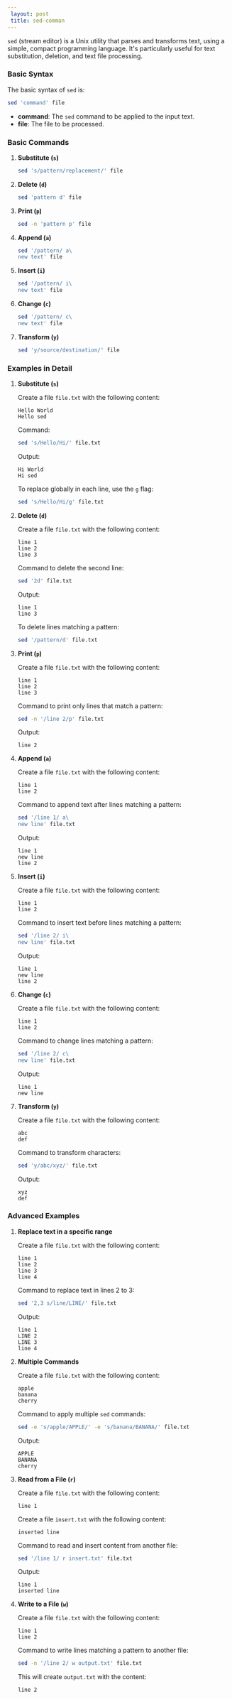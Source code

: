 ```yaml
---
 layout: post
 title: sed-comman
---
```


`sed` (stream editor) is a Unix utility that parses and transforms text, using a simple, compact programming language. It's particularly useful for text substitution, deletion, and text file processing.

### Basic Syntax

The basic syntax of `sed` is:

```sh
sed 'command' file
```

- **command**: The `sed` command to be applied to the input text.
- **file**: The file to be processed.

### Basic Commands

1. **Substitute (`s`)**

   ```sh
   sed 's/pattern/replacement/' file
   ```

2. **Delete (`d`)**

   ```sh
   sed 'pattern d' file
   ```

3. **Print (`p`)**

   ```sh
   sed -n 'pattern p' file
   ```

4. **Append (`a`)**

   ```sh
   sed '/pattern/ a\
   new text' file
   ```

5. **Insert (`i`)**

   ```sh
   sed '/pattern/ i\
   new text' file
   ```

6. **Change (`c`)**

   ```sh
   sed '/pattern/ c\
   new text' file
   ```

7. **Transform (`y`)**

   ```sh
   sed 'y/source/destination/' file
   ```

### Examples in Detail

1. **Substitute (`s`)**

   Create a file `file.txt` with the following content:
   
   ```
   Hello World
   Hello sed
   ```
   
   Command:
   
   ```sh
   sed 's/Hello/Hi/' file.txt
   ```
   
   Output:
   
   ```
   Hi World
   Hi sed
   ```

   To replace globally in each line, use the `g` flag:
   
   ```sh
   sed 's/Hello/Hi/g' file.txt
   ```

2. **Delete (`d`)**

   Create a file `file.txt` with the following content:
   
   ```
   line 1
   line 2
   line 3
   ```
   
   Command to delete the second line:
   
   ```sh
   sed '2d' file.txt
   ```
   
   Output:
   
   ```
   line 1
   line 3
   ```

   To delete lines matching a pattern:
   
   ```sh
   sed '/pattern/d' file.txt
   ```

3. **Print (`p`)**

   Create a file `file.txt` with the following content:
   
   ```
   line 1
   line 2
   line 3
   ```
   
   Command to print only lines that match a pattern:
   
   ```sh
   sed -n '/line 2/p' file.txt
   ```
   
   Output:
   
   ```
   line 2
   ```

4. **Append (`a`)**

   Create a file `file.txt` with the following content:
   
   ```
   line 1
   line 2
   ```
   
   Command to append text after lines matching a pattern:
   
   ```sh
   sed '/line 1/ a\
   new line' file.txt
   ```
   
   Output:
   
   ```
   line 1
   new line
   line 2
   ```

5. **Insert (`i`)**

   Create a file `file.txt` with the following content:
   
   ```
   line 1
   line 2
   ```
   
   Command to insert text before lines matching a pattern:
   
   ```sh
   sed '/line 2/ i\
   new line' file.txt
   ```
   
   Output:
   
   ```
   line 1
   new line
   line 2
   ```

6. **Change (`c`)**

   Create a file `file.txt` with the following content:
   
   ```
   line 1
   line 2
   ```
   
   Command to change lines matching a pattern:
   
   ```sh
   sed '/line 2/ c\
   new line' file.txt
   ```
   
   Output:
   
   ```
   line 1
   new line
   ```

7. **Transform (`y`)**

   Create a file `file.txt` with the following content:
   
   ```
   abc
   def
   ```
   
   Command to transform characters:
   
   ```sh
   sed 'y/abc/xyz/' file.txt
   ```
   
   Output:
   
   ```
   xyz
   def
   ```

### Advanced Examples

1. **Replace text in a specific range**

   Create a file `file.txt` with the following content:
   
   ```
   line 1
   line 2
   line 3
   line 4
   ```
   
   Command to replace text in lines 2 to 3:
   
   ```sh
   sed '2,3 s/line/LINE/' file.txt
   ```
   
   Output:
   
   ```
   line 1
   LINE 2
   LINE 3
   line 4
   ```

2. **Multiple Commands**

   Create a file `file.txt` with the following content:
   
   ```
   apple
   banana
   cherry
   ```
   
   Command to apply multiple `sed` commands:
   
   ```sh
   sed -e 's/apple/APPLE/' -e 's/banana/BANANA/' file.txt
   ```
   
   Output:
   
   ```
   APPLE
   BANANA
   cherry
   ```

3. **Read from a File (`r`)**

   Create a file `file.txt` with the following content:
   
   ```
   line 1
   ```
   
   Create a file `insert.txt` with the following content:
   
   ```
   inserted line
   ```
   
   Command to read and insert content from another file:
   
   ```sh
   sed '/line 1/ r insert.txt' file.txt
   ```
   
   Output:
   
   ```
   line 1
   inserted line
   ```

4. **Write to a File (`w`)**

   Create a file `file.txt` with the following content:
   
   ```
   line 1
   line 2
   ```
   
   Command to write lines matching a pattern to another file:
   
   ```sh
   sed -n '/line 2/ w output.txt' file.txt
   ```
   
   This will create `output.txt` with the content:
   
   ```
   line 2
   ```

